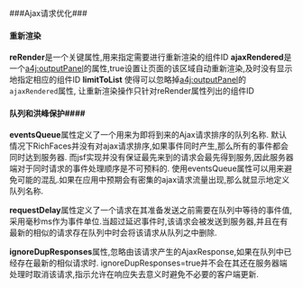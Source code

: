 ###Ajax请求优化###

#### 重新渲染 ####
**reRender**是一个关键属性,用来指定需要进行重新渲染的组件ID
**ajaxRendered**是一个<a4j:outputPanel>的属性,true设置让页面的该区域自动重新渲染,及时没有显示地指定相应的组件ID
**limitToList** 使得可以忽略掉<a4j:outputPanel>的`ajaxRendered`属性, 让重新渲染操作只针对reRender属性列出的组件ID


#### 队列和洪峰保护####
**eventsQueue**属性定义了一个用来为即将到来的Ajax请求排序的队列名称.
默认情况下RichFaces并没有对ajax请求排序,如果事件同时产生,那么所有的事件都会同时达到服务器. 而jsf实现并没有保证最先来到的请求会最先得到服务,因此服务器端对于同时请求的事件处理顺序是不可预料的. 使用eventsQueue属性可以用来避免可能的混乱.如果在应用中预期会有密集的ajax请求流量出现,那么就显示地定义队列名称.


**requestDelay**属性定义了一个请求在其准备发送之前需要在队列中等待的事件值,采用毫秒ms作为事件单位.当超过延迟事件时,该请求会被发送到服务器,并且在有最新的相似的请求存在队列中时会将该请求从队列之中删除.

**ignoreDupResponses**属性,忽略由该请求产生的AjaxResponse,如果在队列中已经存在最新的相似请求时. ignoreDupResponses=true并不会在其还在服务器端处理时取消该请求,指示允许在响应失去意义时避免不必要的客户端更新.



